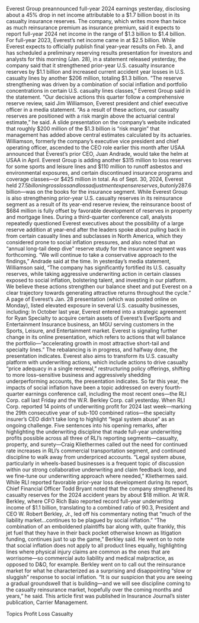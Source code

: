 Everest Group preannounced full-year 2024 earnings yesterday, disclosing about a 45% drop in net income attributable to a $1.7 billion boost in its casualty insurance reserves.
The company, which writes more than twice as much reinsurance premium as insurance premium, said it expects to report full-year 2024 net income in the range of $1.3 billion to $1.4 billion. For full-year 2023, Everest’s net income came in at $2.5 billion.
While Everest expects to officially publish final year-year results on Feb. 3, and has scheduled a preliminary reserving results presentation for investors and analysts for this morning (Jan. 28), in a statement released yesterday, the company said that it strengthened prior-year U.S. casualty insurance reserves by $1.1 billion and increased current accident year losses in U.S. casualty lines by another $206 million, totaling $1.3 billion.
“The reserve strengthening was driven by a combination of social inflation and portfolio concentrations in certain U.S. casualty lines classes,” Everest Group said in the statement.
“Our decisive actions this quarter follow a comprehensive reserve review, said Jim Williamson, Everest president and chief executive officer in a media statement. “As a result of these actions, our casualty reserves are positioned with a risk margin above the actuarial central estimate,” he said.
A slide presentation on the company’s website indicated that roughly $200 million of the $1.3 billion is “risk margin” that management has added above central estimates calculated by its actuaries.
Williamson, formerly the company’s executive vice president and chief operating officer, ascended to the CEO role earlier this month after USAA announced that Everest’s prior CEO, Juan Andrade, would take the helm at USAA in April.
Everest Group is adding another $315 million to loss reserves for some sports and leisure lines and $110 million to runoff asbestos and environmental exposures, and certain discontinued insurance programs and coverage classes—or $425 million in total.
As of Sept. 30, 2024, Everest held $27.5 billon in gross loss and loss adjustment expense reserves, but only 28% of the total—$7.6 billion—was on the books for the insurance segment.
While Everest Group is also strengthening prior-year U.S. casualty reserves in its reinsurance segment as a result of its year-end reserve review, the reinsurance boost of $684 million is fully offset by favorable development of reserves in property and mortgage lines.
During a third-quarter conference call, analysts repeatedly questioned Everest executives about the possibility of a large reserve addition at year-end after the leaders spoke about pulling back in from certain casualty lines and subclasses in North America, which they considered prone to social inflation pressures, and also noted that an “annual long-tail deep dive” reserve study for the insurance segment was forthcoming. “We will continue to take a conservative approach to the findings,” Andrade said at the time.
In yesterday’s media statement, Williamson said, “The company has significantly fortified its U.S. casualty reserves, while taking aggressive underwriting action in certain classes exposed to social inflation, bolstering talent, and investing in our platform. We believe these actions strengthen our balance sheet and put Everest on a clear trajectory towards generating attractive returns throughout the cycle.”
A page of Everest’s Jan. 28 presentation (which was posted online on Monday), listed elevated exposure in several U.S. casualty businesses, including:
In October last year, Everest entered into a strategic agreement for Ryan Specialty to acquire certain assets of Everest’s EverSports and Entertainment Insurance business, an MGU serving customers in the Sports, Leisure, and Entertainment market.
Everest is signaling further change in its online presentation, which refers to actions that will balance the portfolio—”accelerating growth in most attractive short-tail and specialty lines.” The rebalancing is in progress, and halfway done, the presentation indicates. Everest also aims to transform its U.S. casualty platform with underwriting actions, which include actions to drive casualty “price adequacy in a single renewal,” restructuring policy offerings, shifting to more loss–sensitive business and aggressively shedding underperforming accounts, the presentation indicates.
So far this year, the impacts of social inflation have been a topic addressed on every fourth-quarter earnings conference call, including the most recent ones—the RLI Corp. call last Friday and the W.R. Berkley Corp. call yesterday.
When RLI Corp. reported 14 points of underwriting profit for 2024 last week—marking the 29th consecutive year of sub-100 combined ratios—the specialty insurer’s CEO didn’t take long to highlight “legal system abuse” as an ongoing challenge.
Five sentences into his opening remarks, after highlighting the underwriting discipline that made full-year underwriting profits possible across all three of RLI’s reporting segments—casualty, property, and surety—Craig Kliethermes called out the need for continued rate increases in RLI’s commercial transportation segment, and continued discipline to walk away from underpriced accounts.
“Legal system abuse, particularly in wheels-based businesses is a frequent topic of discussion within our strong collaborative underwriting and claim feedback loop, and we fine-tune our underwriting approach where needed,” Kliethermes said.
While RLI reported favorable prior-year loss development during its report, Chief Financial Officer Todd Bryant noted that the company strengthened its casualty reserves for the 2024 accident years by about $18 million.
At W.R. Berkley, where CFO Rich Baio reported record full-year underwriting income of $1.1 billion, translating to a combined ratio of 90.3, President and CEO W. Robert Berkley, Jr., led off his commentary noting that “much of the liability market…continues to be plagued by social inflation.”
“The combination of an emboldened plaintiffs bar along with, quite frankly, this jet fuel that they have in their back pocket otherwise known as litigation funding, continues just to up the game,” Berkley said.
He went on to note that social inflation does not apply to all product lines equally, highlighting lines where physical injury claims are common as the ones that are worrisome—so commercial auto liability and medical malpractice, as opposed to D&O, for example.
Berkley went on to call out the reinsurance market for what he characterized as a surprising and disappointing “slow or sluggish” response to social inflation.
“It is our suspicion that you are seeing a gradual groundswell that is building—and we will see discipline coming to the casualty reinsurance market, hopefully over the coming months and years,” he said.
This article first was published in Insurance Journal’s sister publication, Carrier Management.

Topics
Profit Loss
Casualty
